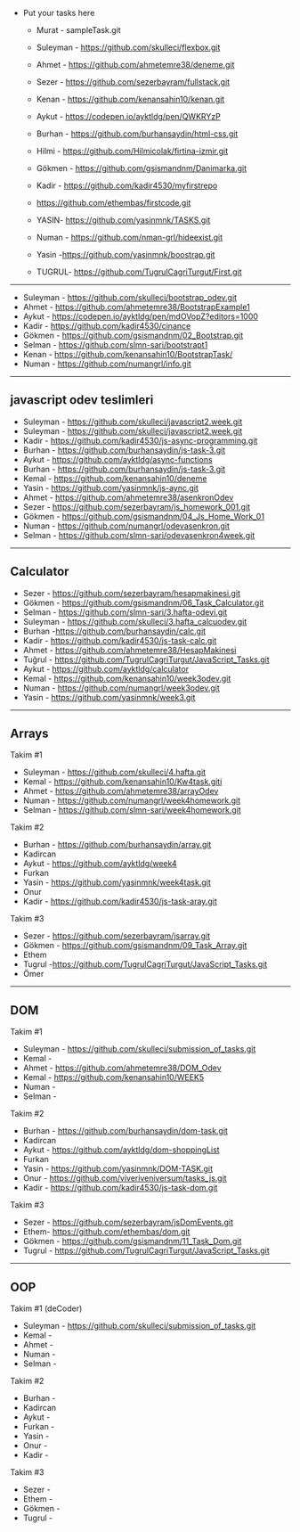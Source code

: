 - Put your tasks here

  - Murat - sampleTask.git

  - Suleyman - https://github.com/skulleci/flexbox.git
  - Ahmet - https://github.com/ahmetemre38/deneme.git
  - Sezer - https://github.com/sezerbayram/fullstack.git
  - Kenan  - https://github.com/kenansahin10/kenan.git
  - Aykut - https://codepen.io/ayktldg/pen/QWKRYzP 
  - Burhan - https://github.com/burhansaydin/html-css.git
  - Hilmi - https://github.com/Hilmicolak/firtina-izmir.git
  - Gökmen - https://github.com/gsismandnm/Danimarka.git
  - Kadir - https://github.com/kadir4530/myfirstrepo
  - https://github.com/ethembas/firstcode.git
  - YASIN- https://github.com/yasinmnk/TASKS.git
  - Numan -  https://github.com/nman-grl/hideexist.git
  - Yasin -https://github.com/yasinmnk/boostrap.git
  - TUGRUL- https://github.com/TugrulCagriTurgut/First.git

---------------------------------

  - Suleyman - https://github.com/skulleci/bootstrap_odev.git
  - Ahmet - https://github.com/ahmetemre38/BootstrapExample1
  - Aykut - https://codepen.io/ayktldg/pen/mdOVopZ?editors=1000
  - Kadir - https://github.com/kadir4530/cinance
  - Gökmen - https://github.com/gsismandnm/02_Bootstrap.git
  - Selman - https://github.com/slmn-sari/bootstrapt1
  - Kenan - https://github.com/kenansahin10/BootstrapTask/
  - Numan - https://github.com/numangrl/info.git
  
---------------------------------------------------------------
javascript odev teslimleri
---------------------------------------------------------------
- Suleyman - https://github.com/skulleci/javascript2.week.git
- Suleyman - https://github.com/skulleci/javascript2.week.git  
- Kadir - https://github.com/kadir4530/js-async-programming.git
- Burhan - https://github.com/burhansaydin/js-task-3.git
- Aykut - https://github.com/ayktldg/async-functions
- Burhan - https://github.com/burhansaydin/js-task-3.git
- Kemal -  https://github.com/kenansahin10/deneme
- Yasin - https://github.com/yasinmnk/js-aync.git
- Ahmet - https://github.com/ahmetemre38/asenkronOdev  
- Sezer - https://github.com/sezerbayram/js_homework_001.git  
- Gökmen - https://github.com/gsismandnm/04_Js_Home_Work_01
- Numan - https://github.com/numangrl/odevasenkron.git
- Selman - https://github.com/slmn-sari/odevasenkron4week.git


---------------------------------------------------------------
Calculator
---------------------------------------------------------------
- Sezer - https://github.com/sezerbayram/hesapmakinesi.git
- Gökmen - https://github.com/gsismandnm/06_Task_Calculator.git
- Selman -  https://github.com/slmn-sari/3.hafta-odevi.git
- Suleyman - https://github.com/skulleci/3.hafta_calcuodev.git
- Burhan -https://github.com/burhansaydin/calc.git
- Kadir - https://github.com/kadir4530/js-task-calc.git
- Ahmet - https://github.com/ahmetemre38/HesapMakinesi
- Tuğrul - https://github.com/TugrulCagriTurgut/JavaScript_Tasks.git
- Aykut - https://github.com/ayktldg/calculator
- Kemal - https://github.com/kenansahin10/week3odev.git
- Numan - https://github.com/numangrl/week3odev.git
- Yasin - https://github.com/yasinmnk/week3.git



---------------------------------------------------------------
Arrays
---------------------------------------------------------------
Takim #1
- Suleyman - https://github.com/skulleci/4.hafta.git
- Kemal - https://github.com/kenansahin10/Kw4task.giti
- Ahmet - https://github.com/ahmetemre38/arrayOdev
- Numan - https://github.com/numangrl/week4homework.git
- Selman - https://github.com/slmn-sari/week4homework.git

Takim #2
- Burhan - https://github.com/burhansaydin/array.git
- Kadircan
- Aykut - https://github.com/ayktldg/week4
- Furkan
- Yasin - https://github.com/yasinmnk/week4task.git  
- Onur
- Kadir - https://github.com/kadir4530/js-task-aray.git

Takim #3
- Sezer  - https://github.com/sezerbayram/jsarray.git
- Gökmen - https://github.com/gsismandnm/09_Task_Array.git
- Ethem
- Tugrul -https://github.com/TugrulCagriTurgut/JavaScript_Tasks.git
- Ömer


---------------------------------------------------------------
DOM
---------------------------------------------------------------
Takim #1
- Suleyman - https://github.com/skulleci/submission_of_tasks.git
- Kemal - 
- Ahmet - https://github.com/ahmetemre38/DOM_Odev
- Kemal - https://github.com/kenansahin10/WEEK5
- Numan -
- Selman - 

Takim #2
- Burhan - https://github.com/burhansaydin/dom-task.git
- Kadircan
- Aykut - https://github.com/ayktldg/dom-shoppingList
- Furkan
- Yasin - https://github.com/yasinmnk/DOM-TASK.git
- Onur  - https://github.com/viveriveniversum/tasks_js.git
- Kadir - https://github.com/kadir4530/js-task-dom.git

Takim #3
- Sezer  -  https://github.com/sezerbayram/jsDomEvents.git
- Ethem-   https://github.com/ethembas/dom.git
- Gökmen -  https://github.com/gsismandnm/11_Task_Dom.git
- Tugrul - https://github.com/TugrulCagriTurgut/JavaScript_Tasks.git

---------------------------------------------------------------
OOP
---------------------------------------------------------------
Takim #1 (deCoder)
- Suleyman - https://github.com/skulleci/submission_of_tasks.git
- Kemal - 
- Ahmet - 
- Numan -
- Selman - 

Takim #2
- Burhan - 
- Kadircan
- Aykut - 
- Furkan -
- Yasin - 
- Onur - 
- Kadir - 

Takim #3
- Sezer - 
- Ethem -   
- Gökmen - 
- Tugrul - 




